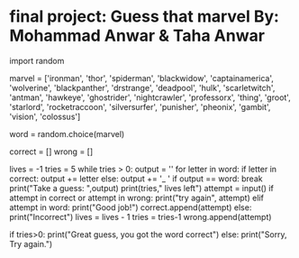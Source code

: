 # final project: Guess that marvel By: Mohammad Anwar & Taha Anwar
import random

marvel = ['ironman', 'thor', 'spiderman', 'blackwidow', 'captainamerica', 'wolverine', 'blackpanther', 'drstrange', 'deadpool', 'hulk', 'scarletwitch', 'antman', 'hawkeye', 'ghostrider', 'nightcrawler', 'professorx', 'thing', 'groot', 'starlord', 'rocketraccoon', 'silversurfer', 'punisher', 'pheonix', 'gambit', 'vision', 'colossus']

word = random.choice(marvel)

correct = []
wrong = []

lives = -1
tries = 5
while tries > 0:
    output = ''
    for letter in word:
        if letter in correct:
            output += letter
        else:
            output += '_ '
    if output == word:
        break
    print("Take a guess: ",output)
    print(tries," lives left")
    attempt = input()
    if attempt in correct or attempt in wrong:
        print("try again", attempt)
    elif attempt in word:
        print("Good job!")
        correct.append(attempt)
    else:
        print("Incorrect")
        lives = lives - 1
        tries = tries-1
        wrong.append(attempt)

if tries>0:
    print("Great guess, you got the word correct")
else:
    print("Sorry, Try again.")

